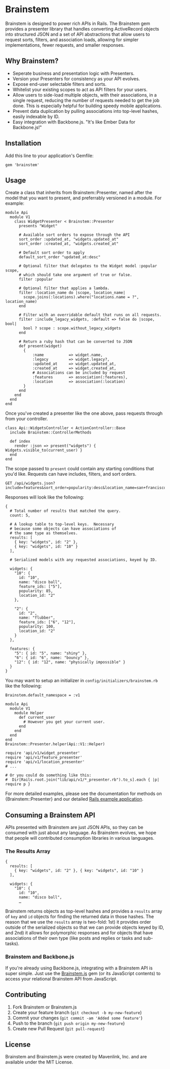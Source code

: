 # Brainstem

Brainstem is designed to power rich APIs in Rails. The Brainstem gem provides a presenter library that handles converting ActiveRecord objects into structured JSON and a set of API abstractions that allow users to request sorts, filters, and association loads, allowing for simpler implementations, fewer requests, and smaller responses.

## Why Brainstem?

* Seperate business and presentation logic with Presenters.
* Version your Presenters for consistency as your API evolves.
* Expose end-user selectable filters and sorts.
* Whitelist your existing scopes to act as API filters for your users.
* Allow users to side-load multiple objects, with their associations, in a single request, reducing the number of requests needed to get the job done.  This is especially helpful for building speedy mobile applications.
* Prevent data duplication by pulling associations into top-level hashes, easily indexable by ID.
* Easy integration with Backbone.js.  "It's like Ember Data for Backbone.js!"

## Installation

Add this line to your application's Gemfile:

    gem 'brainstem'

## Usage

Create a class that inherits from Brainstem::Presenter, named after the model that you want to present, and preferrably versioned in a module. For example:

    module Api
	  module V1
	    class WidgetPresenter < Brainstem::Presenter
	      presents "Widget"
	
	      # Available sort orders to expose through the API
	      sort_order :updated_at, "widgets.updated_at"
	      sort_order :created_at, "widgets.created_at"
	
	      # Default sort order to apply
	      default_sort_order "updated_at:desc"
	
	      # Optional filter that delegates to the Widget model :popular scope, 
	      # which should take one argument of true or false.
	      filter :popular
	
	      # Optional filter that applies a lambda.
	      filter :location_name do |scope, location_name|
	        scope.joins(:locations).where("locations.name = ?", location_name)
	      end
	
	      # Filter with an overridable default that runs on all requests.
	      filter :include_legacy_widgets, :default => false do |scope, bool|
	        bool ? scope : scope.without_legacy_widgets
	      end
	
	      # Return a ruby hash that can be converted to JSON
	      def present(widget)
	        {
	            :name           => widget.name,
	            :legacy         => widget.legacy?,
	            :updated_at     => widget.updated_at,
	            :created_at     => widget.created_at,
	            # Associations can be included by request
	            :features       => association(:features),
	            :location       => association(:location)
	        }
	      end
	    end
	  end
	end

Once you've created a presenter like the one above, pass requests through from your controller.

    class Api::WidgetsController < ActionController::Base
      include Brainstem::ControllerMethods

      def index
        render :json => present("widgets") { Widgets.visible_to(current_user) }
      end
    end

The scope passed to `present` could contain any starting conditions that you'd like.  Requests can have includes, filters, and sort orders.

    GET /api/widgets.json?include=features&sort_order=popularity:desc&location_name=san+francisco

Responses will look like the following:

    {
      # Total number of results that matched the query.
      count: 5,
      
      # A lookup table to top-level keys.  Necessary
      # because some objects can have associations of
      # the same type as themselves.
      results: [
        { key: "widgets", id: "2" },
        { key: "widgets", id: "10" }
      ],
      
      # Serialized models with any requested associations, keyed by ID.

      widgets: {
        "10": {
          id: "10",
          name: "disco ball",
          feature_ids: ["5"],
          popularity: 85,
          location_id: "2"
        },
        
        "2": {
       	  id: "2",
       	  name: "flubber",
       	  feature_ids: ["6", "12"],
       	  popularity: 100,
       	  location_id: "2"
       	}
      },

      features: {
        "5": { id: "5", name: "shiny" },
        "6": { id: "6", name: "bouncy" },
        "12": { id: "12", name: "physically impossible" }
      }
    }

You may want to setup an initializer in `config/initializers/brainstem.rb` like the following:

    Brainstem.default_namespace = :v1
 
    module Api
	  module V1
	    module Helper
	      def current_user
	        # However you get your current user.
	      end
	    end
	  end
	end
	Brainstem::Presenter.helper(Api::V1::Helper)
	
	require 'api/v1/widget_presenter'
	require 'api/v1/feature_presenter'
	require 'api/v1/location_presenter'
	# ...
	
	# Or you could do something like this:
	#  Dir[Rails.root.join("lib/api/v1/*_presenter.rb").to_s].each { |p| require p }

For more detailed examples, please see the documentation for methods on {Brainstem::Presenter} and our detailed [Rails example application](https://github.com/mavenlink/brainstem-demo-rails).

## Consuming a Brainstem API

APIs presented with Brainstem are just JSON APIs, so they can be consumed with just about any language.  As Brainstem evolves, we hope that people will contributed consumption libraries in various languages.

### The Results Array

    {
      results: [
        { key: "widgets", id: "2" }, { key: "widgets", id: "10" }
      ],
      
      widgets: {
        "10": {
          id: "10",
          name: "disco ball",
          …


Brainstem returns objects as top-level hashes and provides a `results` array of `key` and `id` objects for finding the returned data in those hashes.  The reason that we use the `results` array is two-fold: 1st) it provides order outside of the serialized objects so that we can provide objects keyed by ID, and 2nd) it allows for polymorphic responses and for objects that have associations of their own type (like posts and replies or tasks and sub-tasks).

### Brainstem and Backbone.js

If you're already using Backbone.js, integrating with a Brainstem API is super simple.  Just use the [Brainstem.js](https://github.com/mavenlink/brainstem-js) gem (or its JavaScript contents) to access your relational Brainstem API from JavaScript.

## Contributing

1. Fork Brainstem or Brainstem.js
2. Create your feature branch (`git checkout -b my-new-feature`)
3. Commit your changes (`git commit -am 'Added some feature'`)
4. Push to the branch (`git push origin my-new-feature`)
5. Create new Pull Request (`git pull-request`)

## License

Brainstem and Brainstem.js were created by Mavenlink, Inc. and are available under the MIT License.
